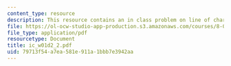 ```yaml
---
content_type: resource
description: This resource contains an in class problem on line of charge.
file: https://ol-ocw-studio-app-production.s3.amazonaws.com/courses/8-02-physics-ii-electricity-and-magnetism-spring-2007/79713f54a7ea581e911a1bbb7e3942aa_ic_w01d2_2.pdf
file_type: application/pdf
resourcetype: Document
title: ic_w01d2_2.pdf
uid: 79713f54-a7ea-581e-911a-1bbb7e3942aa
---
```

